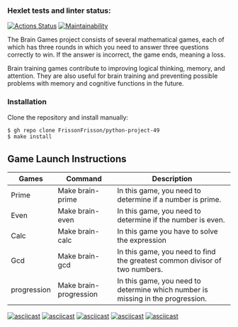 ### Hexlet tests and linter status:
[![Actions Status](https://github.com/FrissonFrisson/python-project-49/workflows/hexlet-check/badge.svg)](https://github.com/FrissonFrisson/python-project-49/actions)
[![Maintainability](https://api.codeclimate.com/v1/badges/d86f051eab34933b9ec6/maintainability)](https://codeclimate.com/github/FrissonFrisson/python-project-49/maintainability)

The Brain Games project consists of several mathematical games, each of which has three rounds in which you need to answer three questions correctly to win. If the answer is incorrect, the game ends, meaning a loss.

Brain training games contribute to improving logical thinking, memory, and attention. They are also useful for brain training and preventing possible problems with memory and cognitive functions in the future. 

### Installation

Clone the repository and install manually:

```bash
$ gh repo clone FrissonFrisson/python-project-49
$ make install
```
## Game Launch Instructions


| Games| Command                  | Description|
|------|--------------------------------|---------------------------------------|
|Prime | Make brain-prime               |In this game, you need to determine if a number is prime.|
|Even  | Make brain-even                |In this game, you need to determine if the number is even.|
|Calc  | Make brain-calc                |In this game you have to solve the expression|
|Gcd   | Make brain-gcd                 |In this game, you need to find the greatest common divisor of two numbers.|
|progression | Make brain-progression   |In this game, you need to determine which number is missing in the progression.|


[![asciicast](https://asciinema.org/a/vP91kEaDw2934otMXxs48R6oT.svg)](https://asciinema.org/a/vP91kEaDw2934otMXxs48R6oT)
[![asciicast](https://asciinema.org/a/0YmXykA3ramTjSa4bVVpIMkcw.svg)](https://asciinema.org/a/0YmXykA3ramTjSa4bVVpIMkcw)
[![asciicast](https://asciinema.org/a/nOxCczG69pnx3zm1CV5bN6Udr.svg)](https://asciinema.org/a/nOxCczG69pnx3zm1CV5bN6Udr)
[![asciicast](https://asciinema.org/a/4GhgDFxpu1aQuDxo73wiyWyxL.svg)](https://asciinema.org/a/4GhgDFxpu1aQuDxo73wiyWyxL)
[![asciicast](https://asciinema.org/a/HQzcxqwy1rlcpqBWk7VaNYjq2.svg)](https://asciinema.org/a/HQzcxqwy1rlcpqBWk7VaNYjq2)


